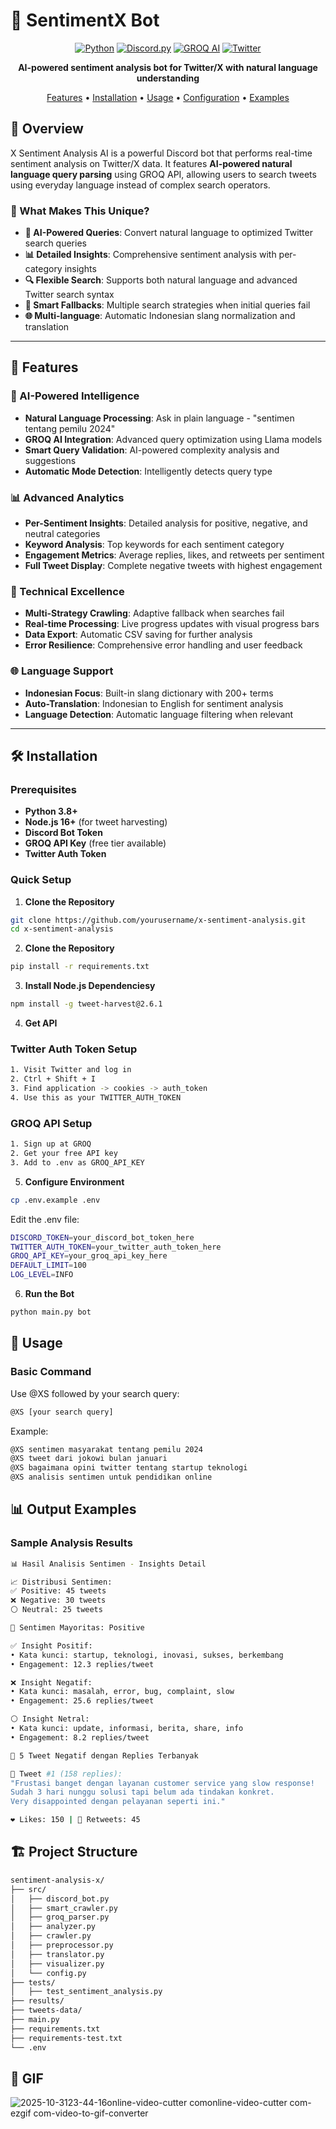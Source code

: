# 🤖 SentimentX Bot

<div align="center">

[![Python](https://img.shields.io/badge/Python-3.8+-blue.svg)](https://python.org)
[![Discord.py](https://img.shields.io/badge/Discord.py-2.3+-7289da.svg)](https://discord.py)
[![GROQ AI](https://img.shields.io/badge/GROQ-AI%20Powered-00ff00.svg)](https://groq.com)
[![Twitter](https://img.shields.io/badge/Twitter-API-1da1f2.svg)](https://twitter.com)

**AI-powered sentiment analysis bot for Twitter/X with natural language understanding**

[Features](#-features) • [Installation](#-installation) • [Usage](#-usage) • [Configuration](#-configuration) • [Examples](#-examples)

</div>

## 🌟 Overview

X Sentiment Analysis AI is a powerful Discord bot that performs real-time sentiment analysis on Twitter/X data. It features **AI-powered natural language query parsing** using GROQ API, allowing users to search tweets using everyday language instead of complex search operators.

### 🎯 What Makes This Unique?

- **🤖 AI-Powered Queries**: Convert natural language to optimized Twitter search queries
- **📊 Detailed Insights**: Comprehensive sentiment analysis with per-category insights
- **🔍 Flexible Search**: Supports both natural language and advanced Twitter search syntax
- **💫 Smart Fallbacks**: Multiple search strategies when initial queries fail
- **🌐 Multi-language**: Automatic Indonesian slang normalization and translation

---

## 🚀 Features

### 🤖 AI-Powered Intelligence
- **Natural Language Processing**: Ask in plain language - "sentimen tentang pemilu 2024"
- **GROQ AI Integration**: Advanced query optimization using Llama models
- **Smart Query Validation**: AI-powered complexity analysis and suggestions
- **Automatic Mode Detection**: Intelligently detects query type

### 📊 Advanced Analytics
- **Per-Sentiment Insights**: Detailed analysis for positive, negative, and neutral categories
- **Keyword Analysis**: Top keywords for each sentiment category
- **Engagement Metrics**: Average replies, likes, and retweets per sentiment
- **Full Tweet Display**: Complete negative tweets with highest engagement

### 🔧 Technical Excellence
- **Multi-Strategy Crawling**: Adaptive fallback when searches fail
- **Real-time Processing**: Live progress updates with visual progress bars
- **Data Export**: Automatic CSV saving for further analysis
- **Error Resilience**: Comprehensive error handling and user feedback

### 🌐 Language Support
- **Indonesian Focus**: Built-in slang dictionary with 200+ terms
- **Auto-Translation**: Indonesian to English for sentiment analysis
- **Language Detection**: Automatic language filtering when relevant

---

## 🛠 Installation

### Prerequisites

- **Python 3.8+**
- **Node.js 16+** (for tweet harvesting)
- **Discord Bot Token**
- **GROQ API Key** (free tier available)
- **Twitter Auth Token**

### Quick Setup

1. **Clone the Repository**
```bash
git clone https://github.com/yourusername/x-sentiment-analysis.git
cd x-sentiment-analysis
```

2. **Clone the Repository**
```bash
pip install -r requirements.txt
```

3. **Install Node.js Dependenciesy**
```bash
npm install -g tweet-harvest@2.6.1
```
4. **Get API**
### Twitter Auth Token Setup
```bash
1. Visit Twitter and log in
2. Ctrl + Shift + I
3. Find application -> cookies -> auth_token
4. Use this as your TWITTER_AUTH_TOKEN
```
### GROQ API Setup
```bash
1. Sign up at GROQ
2. Get your free API key
3. Add to .env as GROQ_API_KEY
```

5. **Configure Environment**
```bash
cp .env.example .env
```
Edit the .env file:
```bash
DISCORD_TOKEN=your_discord_bot_token_here
TWITTER_AUTH_TOKEN=your_twitter_auth_token_here  
GROQ_API_KEY=your_groq_api_key_here
DEFAULT_LIMIT=100
LOG_LEVEL=INFO
```

6. **Run the Bot**
```bash
python main.py bot
```

## 📖 Usage

### Basic Command
Use @XS followed by your search query:
```bash
@XS [your search query]
```
Example:
```bash
@XS sentimen masyarakat tentang pemilu 2024
@XS tweet dari jokowi bulan januari
@XS bagaimana opini twitter tentang startup teknologi
@XS analisis sentimen untuk pendidikan online
```
## 📊 Output Examples
### Sample Analysis Results
```bash
📊 Hasil Analisis Sentimen - Insights Detail

📈 Distribusi Sentimen:
✅ Positive: 45 tweets
❌ Negative: 30 tweets  
⚪ Neutral: 25 tweets

🎯 Sentimen Mayoritas: Positive

✅ Insight Positif:
• Kata kunci: startup, teknologi, inovasi, sukses, berkembang
• Engagement: 12.3 replies/tweet

❌ Insight Negatif:
• Kata kunci: masalah, error, bug, complaint, slow
• Engagement: 25.6 replies/tweet

⚪ Insight Netral:
• Kata kunci: update, informasi, berita, share, info
• Engagement: 8.2 replies/tweet
```

```bash
🔻 5 Tweet Negatif dengan Replies Terbanyak

📝 Tweet #1 (158 replies):
"Frustasi banget dengan layanan customer service yang slow response! 
Sudah 3 hari nunggu solusi tapi belum ada tindakan konkret. 
Very disappointed dengan pelayanan seperti ini."

❤️ Likes: 150 | 🔄 Retweets: 45
```

## 🏗 Project Structure
```bash
sentiment-analysis-x/
├── src/
│   ├── discord_bot.py
│   ├── smart_crawler.py
│   ├── groq_parser.py
│   ├── analyzer.py
│   ├── crawler.py
│   ├── preprocessor.py
│   ├── translator.py
│   ├── visualizer.py
│   └── config.py
├── tests/
│   ├── test_sentiment_analysis.py
├── results/
├── tweets-data/
├── main.py
├── requirements.txt
├── requirements-test.txt
└── .env
```

## 🎥 GIF
![2025-10-3123-44-16online-video-cutter comonline-video-cutter com-ezgif com-video-to-gif-converter](https://github.com/user-attachments/assets/5e54f807-c7f1-4686-844a-5b402383fc3e)
